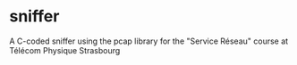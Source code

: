 # sniffer
A C-coded sniffer using the pcap library for the "Service Réseau" course at Télécom Physique Strasbourg
